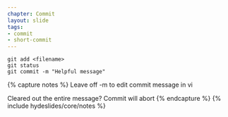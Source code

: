 ```yaml
---
chapter: Commit
layout: slide
tags:
- commit
- short-commit
---
```


	git add <filename>
	git status
	git commit -m "Helpful message"

{% capture notes %}
Leave off -m to edit commit message in vi

Cleared out the entire message? Commit will abort
{% endcapture %}
{% include hydeslides/core/notes %}